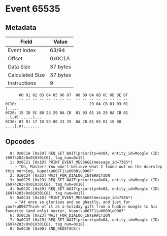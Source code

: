 # Event 65535

## Metadata

| Field           | Value    |
|-----------------|----------|
| Event Index     | 63/94    |
| Offset          | 0x0C1A   |
| Data Size       | 37 bytes |
| Calculated Size | 37 bytes |
| Instructions    | 9        |

```
      00 01 02 03 04 05 06 07  08 09 0A 0B 0C 0D 0E 0F
      -- -- -- -- -- -- -- --  -- -- -- -- -- -- -- --
0C10:                                29 0A CB 01 03 01            ).....
0C20: 15 1D 5C 80 23 29 0A CB  01 03 01 16 29 0A CB 01  ..\.#)......)...
0C30: 03 01 17 1D 5D 80 23 29  0A CB 01 03 01 18 00     ....].#)....... 
```

## Opcodes

```
  0: 0x0C1A [0x29] REQ_SET_WAIT(priority=0x0A, entity_id=Moogle (ID: 16974283/0x010301CB), tag_num=0x15)
  1: 0x0C21 [0x1D] PRINT_EVENT_MESSAGE(message_id=7385*)
    → "Oh, Master! You won't believe what I found out on the doorstep this morning, kupo!\u007F1\u0000\u0007"
  2: 0x0C24 [0x23] WAIT_FOR_DIALOG_INTERACTION
  3: 0x0C25 [0x29] REQ_SET_WAIT(priority=0x0A, entity_id=Moogle (ID: 16974283/0x010301CB), tag_num=0x16)
  4: 0x0C2C [0x29] REQ_SET_WAIT(priority=0x0A, entity_id=Moogle (ID: 16974283/0x010301CB), tag_num=0x17)
  5: 0x0C33 [0x1D] PRINT_EVENT_MESSAGE(message_id=7386*)
    → "At once so glorious and so ghastly, and just for you!\u0007Think of it as a holiday gift from a humble moogle to his favorite (and only) master, kupo!\u007F1\u0000\u0007"
  6: 0x0C36 [0x23] WAIT_FOR_DIALOG_INTERACTION
  7: 0x0C37 [0x29] REQ_SET_WAIT(priority=0x0A, entity_id=Moogle (ID: 16974283/0x010301CB), tag_num=0x18)
  8: 0x0C3E [0x00] END_REQSTACK()
```

